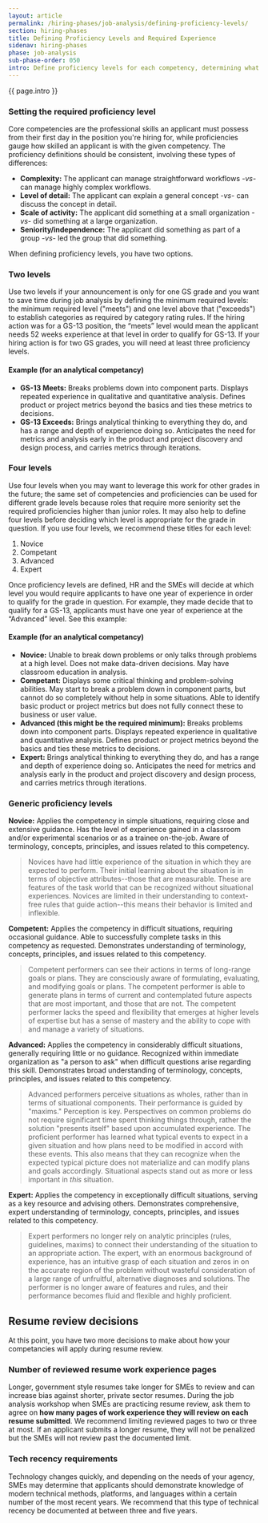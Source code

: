 ```yaml
---
layout: article
permalink: /hiring-phases/job-analysis/defining-proficiency-levels/
section: hiring-phases
title: Defining Proficiency Levels and Required Experience
sidenav: hiring-phases
phase: job-analysis
sub-phase-order: 050
intro: Define proficiency levels for each competency, determining what is needed to qualify in this hiring action.
---
```


<p class="usa-intro">
  {{ page.intro }}
</p>

### Setting the required proficiency level

Core competencies are the professional skills an applicant must possess from their first day in the position you're hiring for, while proficiencies gauge how skilled an applicant is with the given competency. The proficiency definitions should be consistent, involving these types of differences:

- **Complexity:** The applicant can manage straightforward workflows _-vs-_ can manage highly complex workflows.
- **Level of detail:** The applicant can explain a general concept _-vs-_ can discuss the concept in detail.
- **Scale of activity:** The applicant did something at a small organization _-vs-_ did something at a large organization.
- **Seniority/independence:** The applicant did something as part of a group _-vs-_ led the group that did something.

When defining proficiency levels, you have two options.

### Two levels

Use two levels if your announcement is only for one GS grade and you want to save time during job analysis by defining the minimum required levels: the minimum required level ("meets") and one level above that ("exceeds") to establish categories as required by category rating rules. If the hiring action was for a GS-13 position, the “meets” level would mean the applicant needs 52 weeks experience at that level in order to qualify for GS-13. If your hiring action is for two GS grades, you will need at least three proficiency levels.

#### Example (for an analytical competancy)

* **GS-13 Meets:** Breaks problems down into component parts. Displays repeated
experience in qualitative and quantitative analysis. Defines product or project metrics
beyond the basics and ties these metrics to decisions.
* **GS-13 Exceeds:** Brings analytical thinking to everything they do, and has a range and depth of
experience doing so. Anticipates the need for metrics and analysis early in the product
and project discovery and design process, and carries metrics through iterations.

### Four levels

Use four levels when you may want to leverage this work for other grades in the future; the same set of competencies and proficiencies can be used for different grade levels because roles that require more seniority set the required proficiencies higher than junior roles. It may also help to define four levels before deciding which level is appropriate for the grade in question. If you use four levels, we recommend these titles for each level:

1. Novice
2. Competant
3. Advanced
4. Expert

Once proficiency levels are defined, HR and the SMEs will decide at which level you would require applicants to have one year of experience in order to qualify for the grade in question. For example, they made decide that to qualify for a GS-13, applicants must have one year of experience at the “Advanced” level. See this example:

#### Example (for an analytical competancy)

* **Novice:** Unable to break down problems or only talks through problems at a high level. Does not make data-driven decisions. May have classroom education in analysis.
* **Competant:** Displays some critical thinking and problem-solving abilities. May start to break
a problem down in component parts, but cannot do so completely without help in some situations. Able to identify basic product or project metrics but does not fully connect these to business or user value.
* **Advanced (this might be the required minimum):** Breaks problems down into component parts. Displays repeated experience in qualitative and quantitative analysis. Defines product or project metrics beyond the basics and ties these metrics to decisions.
* **Expert:** Brings analytical thinking to everything they do, and has a range and depth of experience doing so. Anticipates the need for metrics and analysis early in the product and project discovery and design process, and carries metrics through iterations.

### Generic proficiency levels

**Novice:** Applies the competency in simple situations, requiring close and extensive guidance. Has the level of experience gained in a classroom and/or experimental scenarios or as a trainee on-the-job. Aware of terminology, concepts, principles, and issues related to this competency.

> Novices have had little experience of the situation in which they are expected to perform. Their initial learning about the situation is in terms of objective attributes--those that are measurable. These are features of the task world that can be recognized without situational experiences. Novices are limited in their understanding to context-free rules that guide action--this means their behavior is limited and inflexible.

**Competent:** Applies the competency in difficult situations, requiring occasional guidance. Able to successfully complete tasks in this competency as requested. Demonstrates understanding of terminology, concepts, principles, and issues related to this competency.
 
> Competent performers can see their actions in terms of long-range goals or plans. They are consciously aware of formulating, evaluating, and modifying goals or plans. The competent performer is able to generate plans in terms of current and contemplated future aspects that are most important, and those that are not. The competent performer lacks the speed and flexibility that emerges at higher levels of expertise but has a sense of mastery and the ability to cope with and manage a variety of situations.

**Advanced:** Applies the competency in considerably difficult situations, generally requiring little or no guidance. Recognized within immediate organization as "a person to ask" when difficult questions arise regarding this skill. Demonstrates broad understanding of terminology, concepts, principles, and issues related to this competency.

> Advanced performers perceive situations as wholes, rather than in terms of situational components. Their performance is guided by "maxims." Perception is key. Perspectives on common problems do not require significant time spent thinking things through, rather the solution "presents itself" based upon accumulated experience. The proficient performer has learned what typical events to expect in a given situation and how plans need to be modified in accord with these events. This also means that they can recognize when the expected typical picture does not materialize and can modify plans and goals accordingly. Situational aspects stand out as more or less important in *this* situation.

**Expert:** Applies the competency in exceptionally difficult situations, serving as a key resource and advising others. Demonstrates comprehensive, expert understanding of terminology, concepts, principles, and issues related to this competency.
 
> Expert performers no longer rely on analytic principles (rules, guidelines, maxims) to connect their understanding of the situation to an appropriate action. The expert, with an enormous background of experience, has an intuitive grasp of each situation and zeros in on the accurate region of the problem without wasteful consideration of a large range of unfruitful, alternative diagnoses and solutions. The performer is no longer aware of features and rules, and their performance becomes fluid and flexible and highly proficient.

## Resume review decisions

At this point, you have two more decisions to make about how your competancies will apply during resume review.

<h3 id="resume-review-page-count">Number of reviewed resume work experience pages</h3>
<p>
  Longer, government style resumes take longer for SMEs to review and can increase bias against shorter, private sector resumes. During the job analysis workshop when SMEs are practicing resume review, ask them to agree on <strong>how many pages of work experience they will review on each resume submitted</strong>. We recommend limiting reviewed pages to two or three at most. If an applicant submits a longer resume, they will not be penalized but the SMEs will not review past the documented limit.
</p>

<h3>Tech recency requirements</h3>
<p>
  Technology changes quickly, and depending on the needs of your agency, SMEs may determine that applicants should demonstrate knowledge of modern technical methods, platforms, and languages within a certain number of the most recent years. We recommend that this type of technical recency be documented at between three and five years.
</p>

